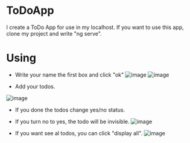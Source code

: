 # ToDoApp
I create a ToDo App for use in my localhost. 
If you want to use this app, clone my project and write "ng serve". 

# Using 
- Write your name the first box and click "ok"
![image](https://user-images.githubusercontent.com/98026058/158078350-73c6c98a-6891-4068-bb21-c2992751fc08.png)
![image](https://user-images.githubusercontent.com/98026058/158078217-3801d3f0-ab9f-4fb0-9381-de4e23784f20.png)

- Add your todos. 

![image](https://user-images.githubusercontent.com/98026058/158078242-a5a39b03-39cd-47b3-9540-16121cf1526b.png)

- If you done the todos change yes/no status.
- If you turn no to yes, the todo will be invisible. 
![image](https://user-images.githubusercontent.com/98026058/158078306-0df1e60a-81cb-47f9-9120-3b00a646cee6.png)

- If you want see al todos, you can click "display all".
![image](https://user-images.githubusercontent.com/98026058/158078318-00e9a57f-1123-40ad-bea0-dd0476696409.png)

